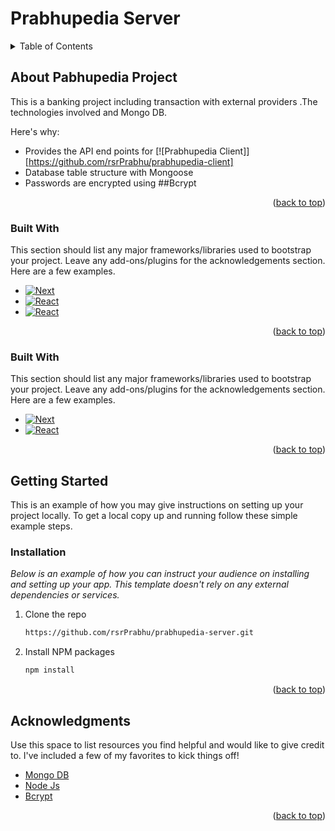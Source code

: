 



# Prabhupedia Server


<!-- TABLE OF CONTENTS -->
<details>
  <summary>Table of Contents</summary>
  <ol>
    <li>
      <a href="#about-the-project">About PrabhuPedia Project</a>
      <ul>
        <li><a href="#built-with">Built With</a></li>
      </ul>
    </li>
    <li>
      <a href="#getting-started">Getting Started</a>
      <ul>
        <li><a href="#prerequisites">Prerequisites</a></li>
        <li><a href="#installation">Installation</a></li>
      </ul>
    </li> 
  </ol>
</details> 

<!-- ABOUT THE PROJECT -->
## About Pabhupedia Project

This is a banking project including transaction with external providers .The technologies involved and Mongo DB.

Here's why:
* Provides the API end points for [![Prabhupedia Client]][https://github.com/rsrPrabhu/prabhupedia-client] 
* Database table structure with Mongoose
* Passwords are encrypted using ##Bcrypt
  
<p align="right">(<a href="#readme-top">back to top</a>)</p> 

### Built With

This section should list any major frameworks/libraries used to bootstrap your project. Leave any add-ons/plugins for the acknowledgements section. Here are a few examples.

* [![Next][Next.js]][Next-url]
* [![React][React.js]][React-url]
* [![React][React.js]][React-url]  

<p align="right">(<a href="#readme-top">back to top</a>)</p>

### Built With

This section should list any major frameworks/libraries used to bootstrap your project. Leave any add-ons/plugins for the acknowledgements section. Here are a few examples.

* [![Next][Next.js]][Next-url]
* [![React][React.js]][React-url]  

<p align="right">(<a href="#readme-top">back to top</a>)</p>


<!-- GETTING STARTED -->
## Getting Started

This is an example of how you may give instructions on setting up your project locally.
To get a local copy up and running follow these simple example steps.
 
### Installation

_Below is an example of how you can instruct your audience on installing and setting up your app. This template doesn't rely on any external dependencies or services._
 
1. Clone the repo
   ```sh
   https://github.com/rsrPrabhu/prabhupedia-server.git
   ```
2. Install NPM packages
   ```sh
   npm install
   ```
   
<p align="right">(<a href="#readme-top">back to top</a>)</p>
 
<!-- ACKNOWLEDGMENTS -->
## Acknowledgments

Use this space to list resources you find helpful and would like to give credit to. I've included a few of my favorites to kick things off!
 
* [Mongo DB](https://www.mongodb.com/)  
* [Node Js](https://nodejs.org/en/)
* [Bcrypt](https://www.prisma.io/)

<p align="right">(<a href="#readme-top">back to top</a>)</p>



<!-- MARKDOWN LINKS & IMAGES -->
<!-- https://www.markdownguide.org/basic-syntax/#reference-style-links -->
 
[ShadeCn]: https://img.shields.io/badge/ShadeCn-000000?style=for-the-badge
[ShadeCn-url]: https://ui.shadcn.com/docs/installation
[NextAuth]: https://img.shields.io/badge/NextAuth-000000?style=for-the-badge
[NextAuth-url]: https://next-auth.js.org/
[Bcrypt]: https://img.shields.io/badge/Bcrypt-000000?style=for-the-badge
[Bcrypt-url]: https://next-auth.js.org/
[Zod]: https://img.shields.io/badge/zod-000000?style=for-the-badge
[Zod-url]: https://next-auth.js.org/
[Prisma]: https://img.shields.io/badge/prisma-000000?style=for-the-badge&logo=prisma&logoColor=white
[Prisma-url]: https://tailwindcss.com/docs/installation
[Angular]: https://img.shields.io/badge/Angular-000000?style=for-the-badge&logo=angular&logoColor=red
[Angular-url]: https://tailwindcss.com/docs/installation
[Tailwind]: https://img.shields.io/badge/Tailwind-000000?style=for-the-badge&logo=tailwindcss&logoColor=white
[Tailwind-url]: https://tailwindcss.com/docs/installation
[Mongo_DB]: https://img.shields.io/badge/MongoDB-000000?style=for-the-badge&logo=mongodb&logoColor=white
[MongoDB-url]: https://www.mongodb.com/
[Next.js]: https://img.shields.io/badge/next.js-000000?style=for-the-badge&logo=nextdotjs&logoColor=white
[Next-url]: https://nextjs.org/
[React.js]: https://img.shields.io/badge/React-20232A?style=for-the-badge&logo=react&logoColor=61DAFB
[React-url]: https://reactjs.org/   
 
